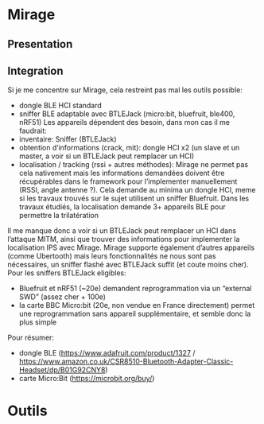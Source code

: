 # Mirage

## Presentation

## Integration

Si je me concentre sur Mirage, cela restreint pas mal les outils possible:
- dongle BLE HCI standard
- sniffer BLE adaptable avec BTLEJack (micro:bit, bluefruit, ble400, nRF51)
Les appareils dépendent des besoin, dans mon cas il me faudrait:
- inventaire: Sniffer (BTLEJack)
- obtention d’informations (crack, mit): dongle HCI x2 (un slave et un master, a voir si un BTLEJack peut remplacer un HCI)
- localisation / tracking (rssi + autres méthodes): Mirage ne permet pas cela nativement mais les informations demandées doivent être récupérables dans le framework pour l’implementer manuellement (RSSI, angle antenne ?). Cela demande au minima un dongle HCI, meme si les travaux trouvés sur le sujet utilisent un sniffer Bluefruit.
Dans les travaux étudiés, la localisation demande 3+ appareils BLE pour permettre la trilatération

Il me manque donc a voir si un BTLEJack peut remplacer un HCI dans l’attaque MITM, ainsi que trouver des informations pour implementer la localisation IPS avec Mirage.
Mirage supporte également d’autres appareils (comme Ubertooth) mais leurs fonctionnalités ne nous sont pas nécessaires, un sniffer flashé avec BTLEJack suffit (et coute moins cher).
Pour les sniffers BTLEJack eligibles:
- Bluefruit et nRF51 (~20e) demandent reprogrammation via un “external SWD” (assez cher + 100e)
- la carte BBC Micro:bit (20e, non vendue en France directement) permet une reprogrammation sans appareil supplémentaire, et semble donc la plus simple

Pour résumer:
- dongle BLE (https://www.adafruit.com/product/1327 / https://www.amazon.co.uk/CSR8510-Bluetooth-Adapter-Classic-Headset/dp/B01G92CNY8)
- carte Micro:Bit (https://microbit.org/buy/)
# Outils

